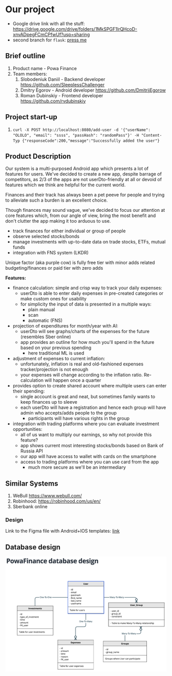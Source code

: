# Our project

* Google drive link with all the stuff: https://drive.google.com/drive/folders/1MkSPGF1lrQHcoD-xnvADpegFCmCPfwUf?usp=sharing
* second branch for `flask`: [press me](https://github.com/SleeplessChallenger/PowaFinance/tree/master-flask)

## Brief outline

1. Product name - Powa Finance
2. Team members:
   1. Slobodeniuk Daniil - Backend developer https://github.com/SleeplessChallenger
   2. Dmitry Egorov - Android developer https://github.com/DmitrijEgorow 
   3. Roman Dubinskiy - Frontend developer https://github.com/rvdubinskiy

## Project start-up
1. `curl -X POST http://localhost:8080/add-user -d '{"userName": "OLOLO", "email": "ssss", "passHash": "randomPass"}' -H "Content-Typ
   {"responseCode":200,"message":"Successfully added the user"}`

## Product Description

Our system is a multi-purposed Android app which presents a lot of features for users. We've decided
to create a new app, despite barrage of competitors, as 2/3 of the apps are not userDto-friendly at all
or devoid of features which we think are helpful for the current world.

Finances and their track has always been a pet peeve for people and trying to alleviate such a burden
is an excellent choice.

Though finances may sound vague, we've decided to focus our attention at core features which, from our angle
of view, bring the most benefit and don't clutter the app making it too arduous to use.

- track finances for either individual or group of people
- observe selected stocks/bonds
- manage investments with up-to-date data on trade stocks, ETFs, mutual funds
- integration with FNS system (LKDR)

Unique factor (aka purple cow) is fully free tier with minor adds related budgeting/finances 
    or paid tier with zero adds 

**Features:**

* finance calculation: simple and crisp way to track your daily expenses:
  * userDto is able to enter daily expenses in pre-created categories or make custom ones for usability
  * for simplicity the input of data is presented in a multiple ways:
    * plain manual
    * scan
    * automatic (FNS)
* projection of expenditures for month/year with AI: 
  * userDto will see graphs/charts of the expenses for the future (resembles Sber online)
  * app provides an outline for how much you'll spend in the future based on your previous spending
    * here traditional ML is used
* adjustment of expenses to current inflation:
  * unfortunately, inflation is real and old-fashioned expenses tracker/projection is not enough
  * your expenses will change according to the inflation ratio. Re-calculation will happen once a quarter
* provides option to create shared account where multiple users can enter their spending:
  * single account is great and neat, but sometimes family wants to keep finances up to sleeve
  * each userDto will have a registration and hence each group will have admin who accepts/adds people to
    the group
    * participants will have various rights in the group
* integration with trading platforms where you can evaluate investment opportunities:
  * all of us want to multiply our earnings, so why not provide this feature?
  * app shows current most interesting stocks/bonds based on Bank of Russia API
  * our app will have access to wallet with cards on the smartphone
  * access to trading platforms where you can use card from the app
    * much more secure as we'll be an intermediary
    
## Similar Systems

1. WeBull https://www.webull.com/
2. Robinhood: https://robinhood.com/us/en/
3. Sberbank online

### Design

Link to the Figma file with Android+IOS templates: [link](https://www.figma.com/file/JRZ7YYoRnIvGuQlYjl9mhQ/PowaFinance-App?node-id=1412%3A4461)

## Database design

![Alt text](./images/database_design.png?raw=true "Database design")
